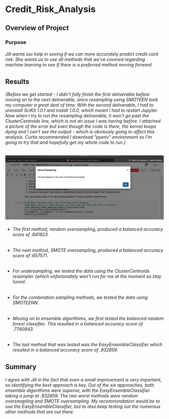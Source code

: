 # Credit_Risk_Analysis
## Overview of Project
### Purpose
###### Jill wants our help in seeing if we can more accurately predict credit card risk. She wants us to use all methods that we've covered regarding machine learning to see if there is a preferred method moving forward.
## Results
###### {Before we get started - I didn't fully finish the first deliverable before moving on to the next deliverable, since resampling using SMOTEEN took my computer a great deal of time. With the second deliverable, I had to uninstall SciKit 1.0.1 and install 1.0.0, which meant I had to restart Jupyter. Now when I try to run the resampling deliverable, it won't go past the ClusterCentroids line, which is not an issue I was having before. I attached a picture of the error but even though the code is there, the kernel keeps dying and I can't see the output - which is obviously going to affect this analysis. Curtis recommended I download "pyenv" environment so I'm going to try that and hopefully get my whole code to run.}
![2017 original script run time](https://github.com/liabrooke/Credit_Risk_Analysis/blob/main/kernel_died_error.png) 

* ###### The first method, random oversampling, produced a balanced accuracy score of .641923.
* ###### The next method, SMOTE oversampling, produced a balanced accuracy score of .657571.
* ###### For undersampling, we tested the data using the ClusterCentroids resampler (which unfortunately won't run for me at the moment so stay tuned.
* ###### For the combination sampling methods, we tested the data using SMOTEENN.
* ###### Moving on to ensemble algorithims, we first tested the balanced random forest classifier. This resulted in a balanced accuracy score of .7740943.
* ###### The last method that was tested was the EasyEnsembleClassifier which resulted in a balanced accuracy score of .932859.

## Summary
###### I agree with Jill in the fact that even a small improvement is very important, so identifying the best approach is key. Out of the six approaches, both ensemble algorithims were superior, with the EasyEnsembleClassifier taking a jump at .932859. The two worst methods were random oversmapling and SMOTE oversampling. My recommondation would be to use the EasyEnsembleClassifier, but to also keep testing out the numerous other methods that are out there.
